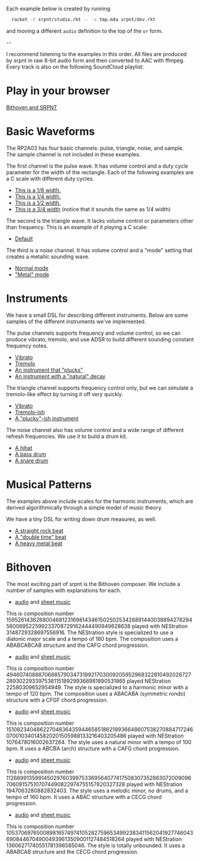 Each example below is created by running

```sh
  racket -t srpnt/studio.rkt -- -s tmp.m4a srpnt/dev.rkt
```

and moving a different `audio` definition to the top of the `or` form.

--

I recommend listening to the examples in this order. All files are
produced by srpnt in raw 8-bit audio form and then converted to AAC
with ffmpeg. Every track is also on the following SoundCloud playlist:

# Play in your browser

[Bithoven and SRPNT](https://soundcloud.com/jeapostrophe/sets/bithoven-and-srpnt-1)

# Basic Waveforms

The RP2A03 has four basic channels: pulse, triangle, noise, and
sample. The sample channel is not included in these examples.

The first channel is the pulse wave. It has volume control and a
duty cycle parameter for the width of the rectangle. Each of the
following examples are a C scale with different duty cycles.

* [This is a 1/8 width.](basic-pulse-1.m4a)
* [This is a 1/4 width.](basic-pulse-2.m4a)
* [This is a 1/2 width.](basic-pulse-3.m4a)
* [This is a 3/4 width](basic-pulse-4.m4a) (notice that it sounds the
same as 1/4 width)

The second is the triangle wave. It lacks volume control or parameters
other than frequency. This is an example of it playing a C scale:

* [Default](basic-triangle.m4a)

The third is a noise channel. It has volume control and a "mode"
setting that creates a metallic sounding wave.

* [Normal mode](basic-noise-normal.m4a)
* ["Metal" mode](basic-noise-metal.m4a)

# Instruments

We have a small DSL for describing different instruments. Below are
some samples of the different instruments we've implemented.

The pulse channels supports frequency and volume control, so we can
produce vibrato, tremolo, and use ADSR to build different sounding
constant frequency notes.

* [Vibrato](pulse-vibrato.m4a)
* [Tremolo](pulse-tremolo.m4a)
* [An instrument that "plucks"](pulse-adsr-plucky.m4a)
* [An instrument with a "natural" decay](pulse-adsr-natural.m4a)

The triangle channel supports frequency control only, but we can
simulate a tremolo-like effect by turning it off very quickly.

* [Vibrato](triangle-vibrato.m4a)
* [Tremolo-ish](triangle-tremoloish.m4a)
* [A "plucky"-ish instrument](triangle-adsr-plucky.m4a)

The noise channel also has volume control and a wide range of
different refresh frequencies. We use it to build a drum kit.

* [A hihat](noise-hihat.m4a)
* [A bass drum](noise-bass.m4a)
* [A snare drum](noise-snare.m4a)

# Musical Patterns

The examples above include scales for the harmonic instruments, which
are derived algorithmically through a simple model of music theory.

We have a tiny DSL for writing down drum measures, as well.

* [A straight rock beat](drums-straight-rock.m4a)
* [A "double time" beat](drums-double-time.m4a)
* [A heavy metal beat](drums-heavy-metal.m4a)

# Bithoven

The most exciting part of srpnt is the Bithoven composer. We include a
number of samples with explanations for each.

* [audio](bithoven-major180.m4a) and [sheet music](bithoven-major180.pdf)

This is composition number
159526143626800468123169814346150250253428891440038894278294580069522599233708729162444490949628638
played with NEStration 3148729328697556916. The NEStration style is
specialized to use a diatonic major scale and a tempo of 180 bpm. The
composition uses a ABABCABCAB structure and the CAFG chord
progression.

* [audio](bithoven-harmonic-minor120.m4a) and [sheet music](bithoven-harmonic-minor120.pdf)

This is composition number
49460740888706885790347319921703009205952968322810492028727289302293397538115189299366981890531865
played NEStration 22580309652954949. The style is specialized to a
harmonic minor with a tempo of 120 bpm. The composition uses a ABACABA
(symmetric rondo) structure with a CFGF chord progression.

* [audio](bithoven-natural-minor100.m4a) and [sheet music](bithoven-natural-minor100.pdf)

This is composition number
151082340486227048364359446585186219936648607538270884717246070010340145820201505988133216403205486
played with NEStration 1076478016002637264. The style uses a natural
minor with a tempo of 100 bpm. It uses a ABCBA (arch) structure with a
CAFG chord progression.

* [audio](bithoven-melodic-minor160.m4a) and [sheet music](bithoven-melodic-minor160.pdf)

This is composition number
112689913599145029760399753369564077417508307352863072009096706091575107074490822974755157820327328
played with NEStration 1947063280882832403. The style uses a melodic
minor, no drums, and a tempo of 160 bpm. It uses a ABAC structure with
a CECG chord progression.

* [audio](bithoven-all.m4a) and [sheet music](bithoven-all.pdf)

This is composition number
105370697650089816574974105282759653499238341156204192774604369084467049004939613509001127484518264
played with NEStration 13606271740551781396585046. The style is
totally unbounded. It uses a ABABCAB structure and the CECG chord
progression.

